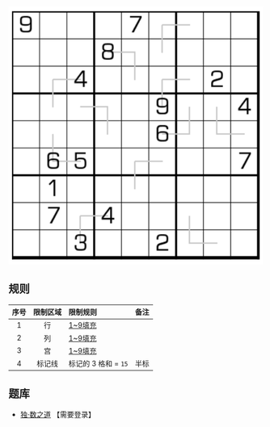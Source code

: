 ![](../../../../../images/sudoku/弯三数独.png)

## 规则
| 序号 | 限制区域 | 限制规则 | 备注 |
| :---: | :---: | :--- | :---: |
| 1 | 行 | [1~9填充] | |
| 2 | 列 | [1~9填充] | |
| 3 | 宫 | [1~9填充] | |
| 4 | 标记线 | 标记的 3 格和 = `15` | 半标 |

## 题库
- [独·数之道](http://www.sudokufans.org.cn/lx/game.index.php?type=w3) 【需要登录】

[1~9填充]: ../../../../../rules.md#1~9填充
